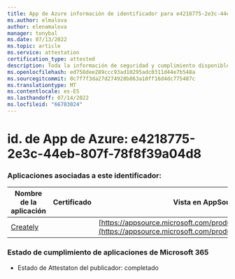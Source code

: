```yaml
---
title: App de Azure información de identificador para e4218775-2e3c-44eb-807f-78f8f39a04d8
ms.author: elmalova
author: elenamalova
manager: tonybal
ms.date: 07/13/2022
ms.topic: article
ms.service: attestation
certification_type: attested
description: Toda la información de seguridad y cumplimiento disponible para e4218775-2e3c-44eb-807f-78f8f39a04d8.
ms.openlocfilehash: ed758dee289ccc93ad10295adc0311d44e7b548a
ms.sourcegitcommit: 0c7f7f3da27d274928b863a18ff16d4dc775487c
ms.translationtype: MT
ms.contentlocale: es-ES
ms.lasthandoff: 07/14/2022
ms.locfileid: "66783024"
---
```

# <a name="azure-app-id-e4218775-2e3c-44eb-807f-78f8f39a04d8"></a>id. de App de Azure: e4218775-2e3c-44eb-807f-78f8f39a04d8


### <a name="apps-associated-with-this-id"></a>Aplicaciones asociadas a este identificador:
| **Nombre de la aplicación** | **Certificado** | **Vista en AppSource** |
|--------------|---------------|-----------------------|
| [Creately](../forward/WA200004335.md) |  | [https://appsource.microsoft.com/product/office/WA200004335](https://appsource.microsoft.com/product/office/WA200004335) |

### <a name="microsoft-365-app-compliance-status"></a>Estado de cumplimiento de aplicaciones de Microsoft 365
- Estado de Attestaton del publicador: completado
